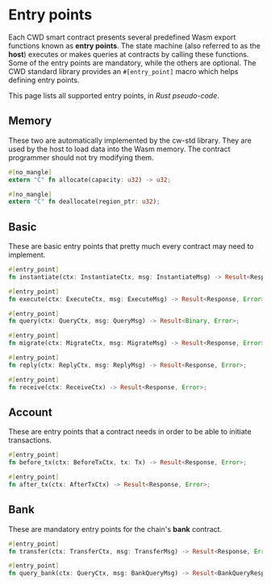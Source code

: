 # Entry points

Each CWD smart contract presents several predefined Wasm export functions known as **entry points**. The state machine (also referred to as the **host**) executes or makes queries at contracts by calling these functions. Some of the entry points are mandatory, while the others are optional. The CWD standard library provides an `#[entry_point]` macro which helps defining entry points.

This page lists all supported entry points, in _Rust pseudo-code_.

## Memory

These two are automatically implemented by the cw-std library. They are used by the host to load data into the Wasm memory. The contract programmer should not try modifying them.

```rust
#[no_mangle]
extern "C" fn allocate(capacity: u32) -> u32;

#[no_mangle]
extern "C" fn deallocate(region_ptr: u32);
```

## Basic

These are basic entry points that pretty much every contract may need to implement.

```rust
#[entry_point]
fn instantiate(ctx: InstantiateCtx, msg: InstantiateMsg) -> Result<Response, Error>;

#[entry_point]
fn execute(ctx: ExecuteCtx, msg: ExecuteMsg) -> Result<Response, Error>;

#[entry_point]
fn query(ctx: QueryCtx, msg: QueryMsg) -> Result<Binary, Error>;

#[entry_point]
fn migrate(ctx: MigrateCtx, msg: MigrateMsg) -> Result<Response, Error>;

#[entry_point]
fn reply(ctx: ReplyCtx, msg: ReplyMsg) -> Result<Response, Error>;

#[entry_point]
fn receive(ctx: ReceiveCtx) -> Result<Response, Error>;
```

## Account

These are entry points that a contract needs in order to be able to initiate transactions.

```rust
#[entry_point]
fn before_tx(ctx: BeforeTxCtx, tx: Tx) -> Result<Response, Error>;

#[entry_point]
fn after_tx(ctx: AfterTxCtx) -> Result<Response, Error>;
```

## Bank

These are mandatory entry points for the chain's **bank** contract.

```rust
#[entry_point]
fn transfer(ctx: TransferCtx, msg: TransferMsg) -> Result<Response, Error>;

#[entry_point]
fn query_bank(ctx: QueryCtx, msg: BankQueryMsg) -> Result<BankQueryResponse, Error>;
```

